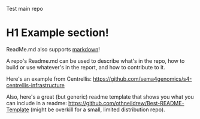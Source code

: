 Test main repo

# H1 Example section! 
ReadMe.md also supports [markdown](https://www.markdownguide.org/cheat-sheet/)!

A repo's Readme.md can be used to describe what's in the repo, how to build or use whatever's in the report, and how to contribute to it. 

Here's an example from Centrellis: https://github.com/sema4genomics/s4-centrellis-infrastructure

Also, here's a great (but generic) readme template that shows you what you can include in a readme: https://github.com/othneildrew/Best-README-Template (might be overkill for a small, limited distribution repo). 
